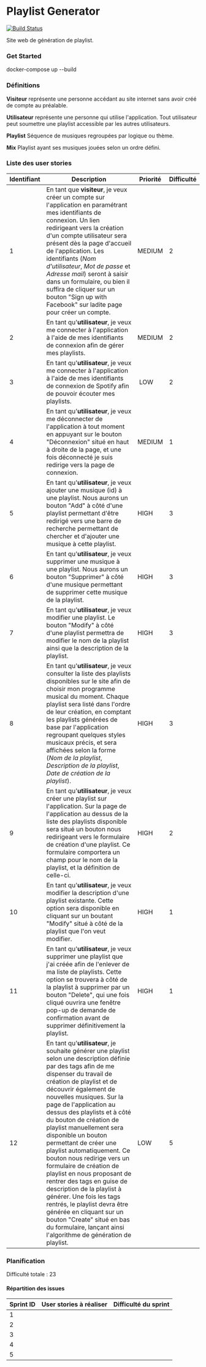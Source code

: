 # Playlist Generator

[![Build Status](https://travis-ci.org/LucasVivas/Playlist-Generator.svg?branch=master)](https://travis-ci.org/LucasVivas/Playlist-Generator)

Site web de génération de playlist.

### Get Started
docker-compose up --build


### Définitions

**Visiteur** représente une personne accédant au site internet sans avoir créé
de compte au préalable.

**Utilisateur** représente une personne qui utilise l'application. Tout
utilisateur peut soumettre une playlist accessible par les autres utilisateurs.

**Playlist** Séquence de musiques regroupées par logique ou thème.

**Mix** Playlist ayant ses musiques jouées selon un ordre défini.

### Liste des user stories

| Identifiant | Description | Priorité | Difficulté |
|-------------|-------------|----------|------------|
| 1 | En tant que **visiteur**, je veux créer un compte sur l'application en paramétrant mes identifiants de connexion. Un lien redirigeant vers la création d'un compte utilisateur sera présent dès la page d'accueil de l'application. Les identifiants (*Nom d'utilisateur*, *Mot de passe* et *Adresse mail*) seront à saisir dans un formulaire, ou bien il suffira de cliquer sur un bouton "Sign up with Facebook" sur ladite page pour créer un compte.| MEDIUM | 2 |
| 2 | En tant qu'**utilisateur**, je veux me connecter à l'application à l'aide de mes identifiants de connexion afin de gérer mes playlists.| MEDIUM | 2 |
| 3 | En tant qu'**utilisateur**, je veux me connecter à l'application à l'aide de mes identifiants de connexion de Spotify afin de pouvoir écouter mes playlists.| LOW | 2 |
| 4 | En tant qu'**utilisateur**, je veux me déconnecter de l'application à tout moment en appuyant sur le bouton "Déconnexion" situé en haut à droite de la page, et une fois déconnecté je suis redirige vers la page de connexion.| MEDIUM | 1 |
| 5 | En tant qu'**utilisateur**, je veux ajouter une musique (id) à une playlist. Nous aurons un bouton "Add" à côté d'une playlist permettant d'être redirigé vers une barre de recherche permettant de chercher et d'ajouter une musique à cette playlist.| HIGH | 3 |
| 6 | En tant qu'**utilisateur**, je veux supprimer une musique à une playlist. Nous aurons un bouton "Supprimer" à côté d'une musique permettant de supprimer cette musique de la playlist.| HIGH | 3 |
| 7 | En tant qu'**utilisateur**, je veux modifier une playlist. Le bouton "Modify" à côté d'une playlist permettra de modifier le nom de la playlist ainsi que la description de la playlist.| HIGH | 3 |
| 8 | En tant qu'**utilisateur**, je veux consulter la liste des playlists disponibles sur le site afin de choisir mon programme musical du moment. Chaque playlist sera listé dans l'ordre de leur création, en comptant les playlists générées de base par l'application regroupant quelques styles musicaux précis, et sera affichées selon la forme (*Nom de la playlist*, *Description de la playlist*, *Date de création de la playlist*).| HIGH | 3 |
| 9 | En tant qu'**utilisateur**, je veux créer une playlist sur l'application. Sur la page de l'application au dessus de la liste des playlists disponible sera situé un bouton nous redirigeant vers le formulaire de création d'une playlist. Ce formulaire comportera un champ pour le nom de la playlist, et la définition de celle-ci.| HIGH | 2 |
| 10 | En tant qu'**utilisateur**, je veux modifier la description d'une playlist existante. Cette option sera disponible en cliquant sur un boutant "Modify" situé à côté de la playlist que l'on veut modifier.| HIGH | 1 |
| 11 | En tant qu'**utilisateur**, je veux supprimer une playlist que j'ai créée afin de l'enlever de ma liste de playlists. Cette option se trouvera à côté de la playlist à supprimer par un bouton "Delete", qui une fois cliqué ouvrira une fenêtre pop-up de demande de confirmation avant de supprimer définitivement la playlist.| HIGH | 1 |
| 12 | En tant qu'**utilisateur**, je souhaite générer une playlist selon une description définie par des tags afin de me dispenser du travail de création de playlist et de découvrir également de nouvelles musiques. Sur la page de l'application au dessus des playlists et à côté du bouton de création de playlist manuellement sera disponible un bouton permettant de créer une playlist automatiquement. Ce bouton nous redirige vers un formulaire de création de playlist en nous proposant de rentrer des tags en guise de description de la playlist à générer. Une fois les tags rentrés, le playlist devra être générée en cliquant sur un bouton "Create" situé en bas du formulaire, lançant ainsi l'algorithme de génération de playlist.| LOW | 5 |

### Planification

Difficulté totale : 23

#### Répartition des issues

| Sprint ID | User stories à réaliser | Difficulté du sprint |
|-----------|-------------------------|----------------------|
| 1 | | |
| 2 | | |
| 3 | | |
| 4 | | |
| 5 | | |
